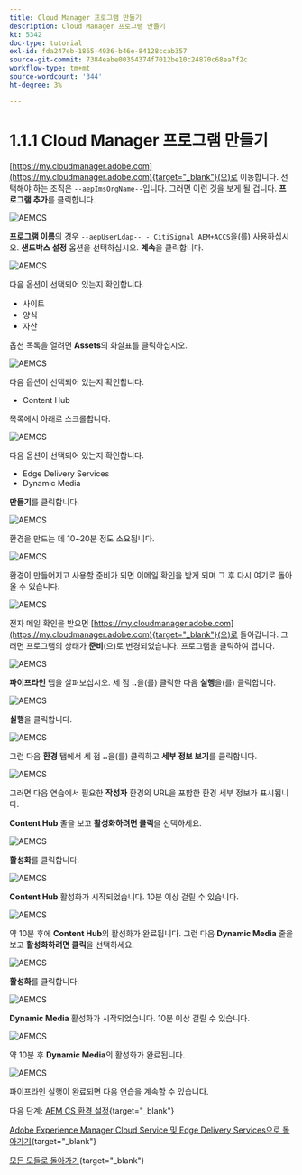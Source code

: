 ```yaml
---
title: Cloud Manager 프로그램 만들기
description: Cloud Manager 프로그램 만들기
kt: 5342
doc-type: tutorial
exl-id: fda247eb-1865-4936-b46e-84128ccab357
source-git-commit: 7384eabe00354374f7012be10c24870c68ea7f2c
workflow-type: tm+mt
source-wordcount: '344'
ht-degree: 3%

---
```


# 1.1.1 Cloud Manager 프로그램 만들기

[https://my.cloudmanager.adobe.com](https://my.cloudmanager.adobe.com){target="_blank"}(으)로 이동합니다. 선택해야 하는 조직은 `--aepImsOrgName--`입니다. 그러면 이런 것을 보게 될 겁니다. **프로그램 추가**&#x200B;를 클릭합니다.

![AEMCS](./images/aemcs1.png)

**프로그램 이름**&#x200B;의 경우 `--aepUserLdap-- - CitiSignal AEM+ACCS`을(를) 사용하십시오. **샌드박스 설정** 옵션을 선택하십시오. **계속**&#x200B;을 클릭합니다.

![AEMCS](./images/aemcs2.png)

다음 옵션이 선택되어 있는지 확인합니다.

- 사이트
- 양식
- 자산

옵션 목록을 열려면 **Assets**&#x200B;의 화살표를 클릭하십시오.

![AEMCS](./images/aemcs3.png)

다음 옵션이 선택되어 있는지 확인합니다.

- Content Hub

목록에서 아래로 스크롤합니다.

![AEMCS](./images/aemcs3a.png)

다음 옵션이 선택되어 있는지 확인합니다.

- Edge Delivery Services
- Dynamic Media

**만들기**&#x200B;를 클릭합니다.

![AEMCS](./images/aemcs3b.png)

환경을 만드는 데 10~20분 정도 소요됩니다.

![AEMCS](./images/aemcs4.png)

환경이 만들어지고 사용할 준비가 되면 이메일 확인을 받게 되며 그 후 다시 여기로 돌아올 수 있습니다.

![AEMCS](./images/aemcs5.png)

전자 메일 확인을 받으면 [https://my.cloudmanager.adobe.com](https://my.cloudmanager.adobe.com){target="_blank"}(으)로 돌아갑니다. 그러면 프로그램의 상태가 **준비**(으)로 변경되었습니다. 프로그램을 클릭하여 엽니다.

![AEMCS](./images/aemcs6.png)

**파이프라인** 탭을 살펴보십시오. 세 점 **..**&#x200B;을(를) 클릭한 다음 **실행**&#x200B;을(를) 클릭합니다.

![AEMCS](./images/aemcs7.png)

**실행**&#x200B;을 클릭합니다.

![AEMCS](./images/aemcs8.png)

그런 다음 **환경** 탭에서 세 점 **..**&#x200B;을(를) 클릭하고 **세부 정보 보기**&#x200B;를 클릭합니다.

![AEMCS](./images/aemcs9.png)

그러면 다음 연습에서 필요한 **작성자** 환경의 URL을 포함한 환경 세부 정보가 표시됩니다.

**Content Hub** 줄을 보고 **활성화하려면 클릭**&#x200B;을 선택하세요.

![AEMCS](./images/aemcs10.png)

**활성화**&#x200B;를 클릭합니다.

![AEMCS](./images/aemcsact1.png)

**Content Hub** 활성화가 시작되었습니다. 10분 이상 걸릴 수 있습니다.

![AEMCS](./images/aemcsact2.png)

약 10분 후에 **Content Hub**의 활성화가 완료됩니다.
그런 다음 **Dynamic Media** 줄을 보고 **활성화하려면 클릭**&#x200B;을 선택하세요.

![AEMCS](./images/aemcsact3.png)

**활성화**&#x200B;를 클릭합니다.

![AEMCS](./images/aemcsact4.png)

**Dynamic Media** 활성화가 시작되었습니다. 10분 이상 걸릴 수 있습니다.

![AEMCS](./images/aemcsact5.png)

약 10분 후 **Dynamic Media**&#x200B;의 활성화가 완료됩니다.

![AEMCS](./images/aemcsact6.png)

파이프라인 실행이 완료되면 다음 연습을 계속할 수 있습니다.

다음 단계: [AEM CS 환경 설정](./ex2.md){target="_blank"}

[Adobe Experience Manager Cloud Service 및 Edge Delivery Services으로 돌아가기](./aemcs.md){target="_blank"}

[모든 모듈로 돌아가기](./../../../overview.md){target="_blank"}
